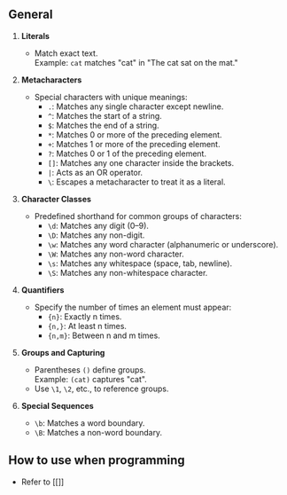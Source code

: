 ## General

1. **Literals**
    - Match exact text.  
        Example: `cat` matches "cat" in "The cat sat on the mat."

2. **Metacharacters**
    
    - Special characters with unique meanings:
        - `.`: Matches any single character except newline.
        - `^`: Matches the start of a string.
        - `$`: Matches the end of a string.
        - `*`: Matches 0 or more of the preceding element.
        - `+`: Matches 1 or more of the preceding element.
        - `?`: Matches 0 or 1 of the preceding element.
        - `[]`: Matches any one character inside the brackets.
        - `|`: Acts as an OR operator.
        - `\`: Escapes a metacharacter to treat it as a literal.

3. **Character Classes**
    
    - Predefined shorthand for common groups of characters:
        - `\d`: Matches any digit (0–9).
        - `\D`: Matches any non-digit.
        - `\w`: Matches any word character (alphanumeric or underscore).
        - `\W`: Matches any non-word character.
        - `\s`: Matches any whitespace (space, tab, newline).
        - `\S`: Matches any non-whitespace character.

4. **Quantifiers**

    - Specify the number of times an element must appear:
        - `{n}`: Exactly n times.
        - `{n,}`: At least n times.
        - `{n,m}`: Between n and m times.

5.  **Groups and Capturing**
    
    - Parentheses `()` define groups.  
        Example: `(cat)` captures "cat".
    - Use `\1`, `\2`, etc., to reference groups.

5. **Special Sequences**
    
    - `\b`: Matches a word boundary.
    - `\B`: Matches a non-word boundary.

## How to use when programming

- Refer to [[]]